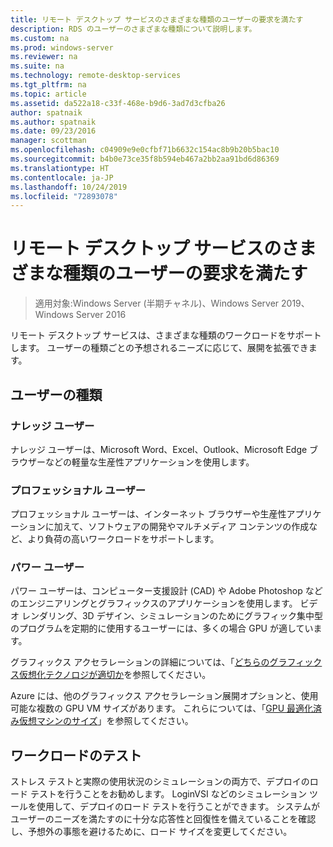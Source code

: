 ```yaml
---
title: リモート デスクトップ サービスのさまざまな種類のユーザーの要求を満たす
description: RDS のユーザーのさまざまな種類について説明します。
ms.custom: na
ms.prod: windows-server
ms.reviewer: na
ms.suite: na
ms.technology: remote-desktop-services
ms.tgt_pltfrm: na
ms.topic: article
ms.assetid: da522a18-c33f-468e-b9d6-3ad7d3cfba26
author: spatnaik
ms.author: spatnaik
ms.date: 09/23/2016
manager: scottman
ms.openlocfilehash: c04909e9e0cfbf71b6632c154ac8b9b20b5bac10
ms.sourcegitcommit: b4b0e73ce35f8b594eb467a2bb2aa91bd6d86369
ms.translationtype: HT
ms.contentlocale: ja-JP
ms.lasthandoff: 10/24/2019
ms.locfileid: "72893078"
---
```

# <a name="remote-desktop-services---cater-to-different-kinds-of-users"></a>リモート デスクトップ サービスのさまざまな種類のユーザーの要求を満たす

>適用対象:Windows Server (半期チャネル)、Windows Server 2019、Windows Server 2016

リモート デスクトップ サービスは、さまざまな種類のワークロードをサポートします。 ユーザーの種類ごとの予想されるニーズに応じて、展開を拡張できます。

## <a name="types-of-users"></a>ユーザーの種類

### <a name="knowledge-user"></a>ナレッジ ユーザー

ナレッジ ユーザーは、Microsoft Word、Excel、Outlook、Microsoft Edge ブラウザーなどの軽量な生産性アプリケーションを使用します。

### <a name="professional-user"></a>プロフェッショナル ユーザー

プロフェッショナル ユーザーは、インターネット ブラウザーや生産性アプリケーションに加えて、ソフトウェアの開発やマルチメディア コンテンツの作成など、より負荷の高いワークロードをサポートします。

### <a name="power-user"></a>パワー ユーザー

パワー ユーザーは、コンピューター支援設計 (CAD) や Adobe Photoshop などのエンジニアリングとグラフィックスのアプリケーションを使用します。 ビデオ レンダリング、3D デザイン、シミュレーションのためにグラフィック集中型のプログラムを定期的に使用するユーザーには、多くの場合 GPU が適しています。

グラフィックス アクセラレーションの詳細については、「[どちらのグラフィックス仮想化テクノロジが適切か](rds-graphics-virtualization.md)を参照してください。

Azure には、他のグラフィックス アクセラレーション展開オプションと、使用可能な複数の GPU VM サイズがあります。 これらについては、「[GPU 最適化済み仮想マシンのサイズ](https://docs.microsoft.com/azure/virtual-machines/windows/sizes-gpu)」を参照してください。

## <a name="test-workload"></a>ワークロードのテスト

ストレス テストと実際の使用状況のシミュレーションの両方で、デプロイのロード テストを行うことをお勧めします。 LoginVSI などのシミュレーション ツールを使用して、デプロイのロード テストを行うことができます。 システムがユーザーのニーズを満たすのに十分な応答性と回復性を備えていることを確認し、予想外の事態を避けるために、ロード サイズを変更してください。
